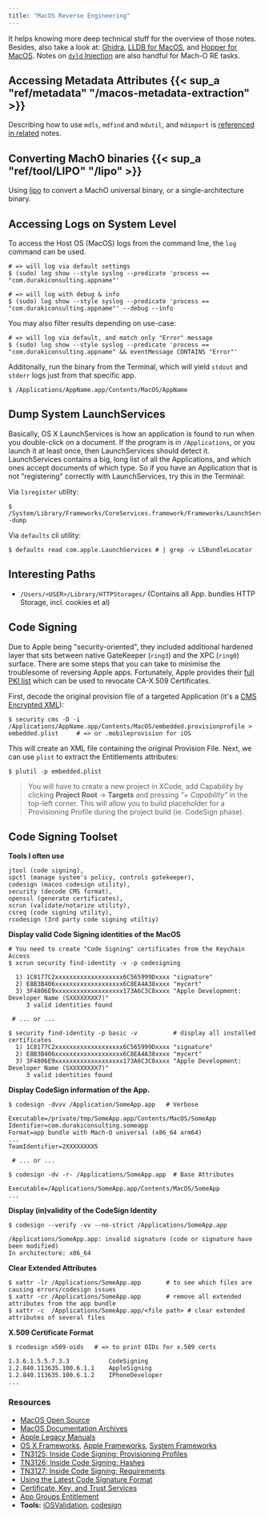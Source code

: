 ```yaml
---
title: "MacOS Reverse Engineering"
---
```


It helps knowing more deep technical stuff for the overview of those notes. Besides, also take a look at: [Ghidra](/Ghidra-and-Related), [LLDB for MacOS](/lldb), and [Hopper for MacOS](/pure-reverse-engineering). Notes on [`dyld` Injection](/dyld-macos-injection) are also handful for Mach-O RE tasks.

## Accessing Metadata Attributes {{< sup_a "ref/metadata" "/macos-metadata-extraction" >}}

Describing how to use `mdls`, `mdfind` and `mdutil`, and `mdimport` is [referenced in related](/macos-metadata-extraction) notes.

## Converting MachO binaries {{< sup_a "ref/tool/LIPO" "/lipo" >}}

Using [lipo](/lipo) to convert a MachO universal binary, or a single-architecture binary.

## Accessing Logs on System Level

To access the Host OS (MacOS) logs from the command line, the `log` command can be used.

```
# => will log via default settings
$ (sudo) log show --style syslog --predicate 'process == "com.durakiconsulting.appname"'

# => will log with debug & info
$ (sudo) log show --style syslog --predicate 'process == "com.durakiconsulting.appname"' --debug --info
```

You may also filter results depending on use-case:

```
# => will log via default, and match only "Error" message
$ (sudo) log show --style syslog --predicate 'process == "com.durakiconsulting.appname" && eventMessage CONTAINS "Error"'
```

Additonally, run the binary from the Terminal, which will yield `stdout` and `stderr` logs just from that specific app.

```
$ /Applications/AppName.app/Contents/MacOS/AppName
```

## Dump System LaunchServices
Basically, OS X LaunchServices is how an application is found to run when you double-click on a document. If the program is in `/Applications`, or you launch it at least once, then LaunchServices should detect it. LaunchServices contains a big, long list of all the Applications, and which ones accept documents of which type. So if you have an Application that is not "registering" correctly with LaunchServices, try this in the Terminal:

Via `lsregister` utility:
```
$ /System/Library/Frameworks/CoreServices.framework/Frameworks/LaunchServices.framework/Versions/Current/Support/lsregister -dump
```

Via `defaults` cli utility:
```
$ defaults read com.apple.LaunchServices # | grep -v LSBundleLocator 
```

## Interesting Paths

* `/Users/<USER>/Library/HTTPStorages/` (Contains all App. bundles HTTP Storage, incl. cookies et al)

## Code Signing

Due to Apple being "security-oriented", they included additional hardened layer that sits between native GateKeeper (`ring3`) and the XPC (`ring0`) surface. There are some steps that you can take to minimise the troublesome of reversing Apple apps. Fortunately, Apple provides their [full PKI list](https://www.apple.com/certificateauthority/) which can be used to revocate CA-X.509 Certificates.

First, decode the original provision file of a targeted Application (it's a [CMS Encrypted XML](http://en.wikipedia.org/wiki/Cryptographic_Message_Syntax)):

```
$ security cms -D -i /Applications/AppName.app/Contents/MacOS/embedded.provisionprofile > embedded.plist	 # => or .mobileprovision for iOS
```

This will create an XML file containing the original Provision File. Next, we can use `plist` to extract the Entitlements attributes:

```
$ plutil -p embedded.plist
```

> You will have to create a new project in XCode, add Capability by clicking **Project Root** -> **Targets** and pressing *"+ Capability"* in the top-left corner. This will allow you to build placeholder for a Provisioning Profile during the project build (ie. CodeSign phase).

## Code Signing Toolset

**Tools I often use**

```
jtool (code signing),
spctl (manage system's policy, controls gatekeeper),
codesign (macos codesign utility),
security (decode CMS format),
openssl (generate certificates),
xcrun (validate/notarize utility),
csreq (code signing utility),
rcodesign (3rd party code signing utiltiy)
```

**Display valid Code Signing identities of the MacOS**

```
# You need to create "Code Signing" certificates from the Keychain Access
$ xcrun security find-identity -v -p codesigning

  1) 1C8177C2xxxxxxxxxxxxxxxxxxx6C565999Dxxxx "signature"
  2) E8B3B406xxxxxxxxxxxxxxxxxxx6C8EA4A38xxxx "mycert"
  3) 3F4806E9xxxxxxxxxxxxxxxxxxx173A6C3C8xxxx "Apple Development: Developer Name (SXXXXXXXX7)"
     3 valid identities found

 # ... or ...

$ security find-identity -p basic -v 		  # display all installed certificates
  1) 1C8177C2xxxxxxxxxxxxxxxxxxx6C565999Dxxxx "signature"
  2) E8B3B406xxxxxxxxxxxxxxxxxxx6C8EA4A38xxxx "mycert"
  3) 3F4806E9xxxxxxxxxxxxxxxxxxx173A6C3C8xxxx "Apple Development: Developer Name (SXXXXXXXX7)"
     3 valid identities found
```

**Display CodeSign information of the App.**

```
$ codesign -dvvv /Application/SomeApp.app   # Verbose

Executable=/private/tmp/SomeApp.app/Contents/MacOS/SomeApp
Identifier=com.durakiconsulting.someapp
Format=app bundle with Mach-O universal (x86_64 arm64)
...
TeamIdentifier=2XXXXXXXX5

 # ... or ...

$ codesign -dv -r- /Applications/SomeApp.app  # Base Attributes

Executable=/Applications/SomeApp.app/Contents/MacOS/SomeApp
...
```

**Display (in)validity of the CodeSign Identity**

```
$ codesign --verify -vv --no-strict /Applications/SomeApp.app

/Applications/SomeApp.app: invalid signature (code or signature have been modified)
In architecture: x86_64
```

**Clear Extended Attributes**

```
$ xattr -lr /Applications/SomeApp.app 		# to see which files are causing errors/codesign issues
$ xattr -cr /Applications/SomeApp.app 		# remove all extended attributes from the app bundle
$ xattr -c  /Applications/SomeApp.app/<file path> # clear extended attributes of several files
```

**X.509 Certificate Format**

```
$ rcodesign x509-oids 	# => to print OIDs for x.509 certs

1.3.6.1.5.5.7.3.3	        CodeSigning
1.2.840.113635.100.6.1.1	AppleSigning
1.2.840.113635.100.6.1.2	IPhoneDeveloper
...
```

### Resources

* [MacOS Open Source](https://developer.apple.com/opensource/)
* [MacOS Documentation Archives](https://developer.apple.com/library/archive/navigation/)
* [Apple Legacy Manuals](https://web.archive.org/web/20180414202241/http://home.earthlink.net/~strahm_s/manuals.html)
* [OS X Frameworks](https://developer.apple.com/library/archive/documentation/MacOSX/Conceptual/OSX_Technology_Overview/SystemFrameworks/SystemFrameworks.html), [Apple Frameworks](https://iphonedev.wiki/index.php/Frameworks), [System Frameworks](https://www.theiphonewiki.com/wiki//System/Library/Frameworks)
* [TN3125: Inside Code Signing: Provisioning Profiles](https://developer.apple.com/documentation/technotes/tn3125-inside-code-signing-provisioning-profiles)
* [TN3126: Inside Code Signing: Hashes](https://developer.apple.com/documentation/technotes/tn3126-inside-code-signing-hashes)
* [TN3127: Inside Code Signing: Requirements](https://developer.apple.com/documentation/technotes/tn3127-inside-code-signing-requirements)
* [Using the Latest Code Signature Format](https://developer.apple.com/documentation/Xcode/using-the-latest-code-signature-format)
* [Certificate, Key, and Trust Services](https://developer.apple.com/documentation/security/certificate_key_and_trust_services)
* [App Groups Entitlement](https://developer.apple.com/documentation/bundleresources/entitlements/com_apple_security_application-groups)
* **Tools:** [iOSValidation](https://github.com/quadion/iOSValidation), [codesign](https://codesigning.guide/)

